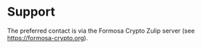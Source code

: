 [//]: # (SPDX-License-Identifier: CC-BY-4.0)
[//]: # (TODO add support information)

# Support

The preferred contact is via the Formosa Crypto Zulip server (see https://formosa-crypto.org).
